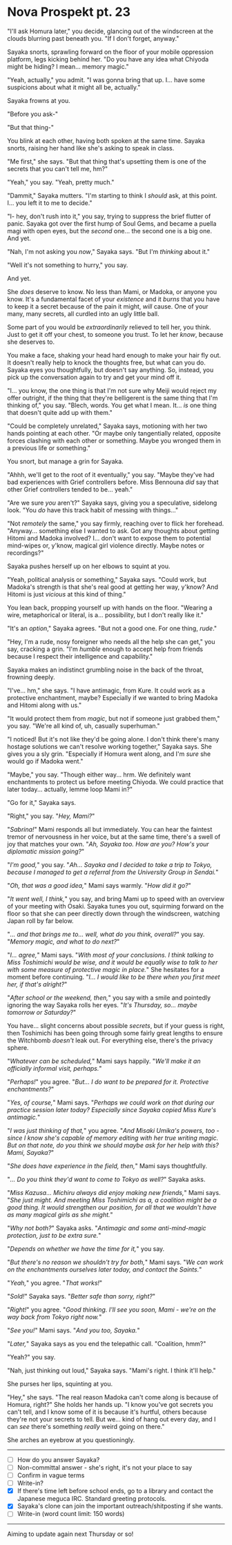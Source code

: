 # Nova Prospekt pt. 23

"I'll ask Homura later," you decide, glancing out of the windscreen at the clouds blurring past beneath you. "If I don't forget, anyway."

Sayaka snorts, sprawling forward on the floor of your mobile oppression platform, legs kicking behind her. "Do you have any idea what Chiyoda might be hiding? I mean... memory magic."

"Yeah, actually," you admit. "I was gonna bring that up. I... have some suspicions about what it might all be, actually."

Sayaka frowns at you.

"Before you ask-"

"But that thing-"

You blink at each other, having both spoken at the same time. Sayaka snorts, raising her hand like she's asking to speak in class.

"Me first," she says. "But that thing that's upsetting them is one of the secrets that you can't tell me, hm?"

"Yeah," you say. "Yeah, pretty much."

"Dammit," Sayaka mutters. "I'm starting to think I *should* ask, at this point. I... you left it to me to decide."

"I- hey, don't rush into it," you say, trying to suppress the brief flutter of panic. Sayaka got over the first hump of Soul Gems, and became a puella magi with open eyes, but the *second* one... the second one is a big one. And yet.

"Nah, I'm not asking you *now*," Sayaka says. "But I'm *thinking* about it."

"Well it's not something to hurry," you say.

And yet.

She *does* deserve to know. No less than Mami, or Madoka, or anyone you know. It's a fundamental facet of your *existence* and it *burns* that you have to keep it a secret because of the pain it might, *will* cause. One of your many, many secrets, all curdled into an ugly little ball.

Some part of you would be *extraordinarily* relieved to tell her, you think. Just to get it off your chest, to someone you trust. To let her *know*, because she deserves to.

You make a face, shaking your head hard enough to make your hair fly out. It doesn't really help to knock the thoughts free, but what can you do. Sayaka eyes you thoughtfully, but doesn't say anything. So, instead, you pick up the conversation again to try and get your mind off it.

"I... you know, the one thing is that I'm not sure why Meiji would reject my offer outright, if the thing that they're belligerent is the same thing that I'm thinking of," you say. "Blech, words. You get what I mean. It... *is* one thing that doesn't quite add up with them."

"Could be completely unrelated," Sayaka says, motioning with her two hands pointing at each other. "Or maybe only tangentially related, opposite forces clashing with each other or something. Maybe you wronged them in a previous life or something."

You snort, but manage a grin for Sayaka.

"Ahhh, we'll get to the root of it eventually," you say. "Maybe they've had bad experiences with Grief controllers before. Miss Bennouna *did* say that other Grief controllers tended to be... yeah."

"Are we sure *you* aren't?" Sayaka says, giving you a speculative, sidelong look. "You *do* have this track habit of messing with things..."

"Not *remotely* the same," you say firmly, reaching over to flick her forehead. "Anyway... something else I wanted to ask. Got any thoughts about getting Hitomi and Madoka involved? I... don't want to expose them to potential mind-wipes or, y'know, magical girl violence directly. Maybe notes or recordings?"

Sayaka pushes herself up on her elbows to squint at you.

"Yeah, political analysis or something," Sayaka says. "Could work, but Madoka's strength is that she's real good at getting her way, y'know? And Hitomi is just *vicious* at this kind of thing."

You lean back, propping yourself up with hands on the floor. "Wearing a wire, metaphorical or literal, is a... possibility, but I don't really like it."

"It's an *option*," Sayaka agrees. "But not a good one. For one thing, *rude*."

"Hey, I'm a rude, nosy foreigner who needs all the help she can get," you say, cracking a grin. "I'm *humble* enough to accept help from friends because I respect their intelligence and capability."

Sayaka makes an indistinct grumbling noise in the back of the throat, frowning deeply.

"I've... hm," she says. "I have antimagic, from Kure. It could work as a protective enchantment, maybe? Especially if we wanted to bring Madoka and Hitomi along with us."

"It would protect them from *magic*, but not if someone just grabbed them," you say. "We're all kind of, uh, casually superhuman."

"I noticed! But it's not like they'd be going alone. I don't think there's many hostage solutions we can't resolve working together," Sayaka says. She gives you a sly grin. "Especially if Homura went along, and I'm *sure* she would go if Madoka went."

"Maybe," you say. "Though either way... hrm. We definitely want enchantments to protect us before meeting Chiyoda. We could practice that later today... actually, lemme loop Mami in?"

"Go for it," Sayaka says.

"Right," you say. "*Hey, Mami?*"

"*Sabrina!*" Mami responds all but immediately. You can hear the faintest tremor of nervousness in her voice, but at the same time, there's a swell of joy that matches your own. "*Ah, Sayaka too. How are you? How's your diplomatic mission going?*"

"*I'm good,*" you say. "*Ah... Sayaka and I decided to take a trip to Tokyo, because I managed to get a referral from the University Group in Sendai.*"

"*Oh, that was a good idea,*" Mami says warmly. "*How did it go?*"

"*It went well, I think,*" you say, and bring Mami up to speed with an overview of your meeting with Osaki. Sayaka tunes you out, squirming forward on the floor so that she can peer directly down through the windscreen, watching Japan roll by far below.

"*... and that brings me to... well, what do you think, overall?*" you say. "*Memory magic, and what to do next?*"

"*I... agree,*" Mami says. "*With most of your conclusions. I think talking to Miss Toshimichi would be wise, and it would be equally wise to talk to her with some measure of protective magic in place.*" She hesitates for a moment before continuing. "*I... I would like to be there when you first meet her, if that's alright?*"

"*After school or the weekend, then,*" you say with a smile and pointedly ignoring the way Sayaka rolls her eyes. "*It's Thursday, so... maybe tomorrow or Saturday?*"

You have... slight concerns about possible *secrets*, but if your guess is right, then Toshimichi has been going through some fairly great lengths to ensure the Witchbomb *doesn't* leak out. For everything else, there's the privacy sphere.

"*Whatever can be scheduled,*" Mami says happily. "*We'll make it an officially informal visit, perhaps.*"

"*Perhaps!*" you agree. "*But... I do want to be prepared for it. Protective enchantments?*"

"*Yes, of course,*" Mami says. "*Perhaps we could work on that during our practice session later today? Especially since Sayaka copied Miss Kure's antimagic.*"

"*I was just thinking of that,*" you agree. "*And Misaki Umika's powers, too - since I know she's capable of memory editing with her true writing magic. But on that note, do you think we should maybe ask for her help with this? Mami, Sayaka?*"

"*She *does* have experience in the field, then,*" Mami says thoughtfully.

"*... Do you think they'd want to come to Tokyo as well?*" Sayaka asks.

"*Miss Kazusa... Michiru always did enjoy making new friends,*" Mami says. "*She just might. And meeting Miss Toshimichi as a, a *coalition* might be a good thing. It would strengthen our position, for all that we wouldn't have as many magical girls as she might.*"

"*Why not both?*" Sayaka asks. "*Antimagic *and* some anti-mind-magic protection, just to be extra sure.*"

"*Depends on whether we have the time for it,*" you say.

"*But there's no reason we shouldn't try for both,*" Mami says. "*We can work on the enchantments ourselves later today, *and* contact the Saints.*"

"*Yeah,*" you agree. "*That works!*"

"*Sold!*" Sayaka says. "*Better safe than sorry, right?*"

"*Right!*" you agree. "*Good thinking. I'll see you soon, Mami - we're on the way back from Tokyo right now.*"

"*See you!*" Mami says. "*And you too, Sayaka.*"

"*Later,*" Sayaka says as you end the telepathic call. "Coalition, hmm?"

"Yeah?" you say.

"Nah, just thinking out loud," Sayaka says. "Mami's right. I think it'll help."

She purses her lips, squinting at you.

"Hey," she says. "The real reason Madoka can't come along is because of Homura, right?" She holds her hands up. "I know you've got secrets you can't tell, and I know some of it is because it's hurtful, others because they're not your secrets to tell. But we... kind of hang out every day, and I can *see* there's something *really* weird going on there."

She arches an eyebrow at you questioningly.

---

- [ ] How do you answer Sayaka?
- [ ] Non-committal answer - she's right, it's not your place to say
- [ ] Confirm in vague terms
- [ ] Write-in?
- [x] If there's time left before school ends, go to a library and contact the Japanese meguca IRC. Standard greeting protocols.
- [x] Sayaka's clone can join the important outreach/shitposting if she wants.
- [ ] Write-in (word count limit: 150 words)

---

Aiming to update again next Thursday or so!
